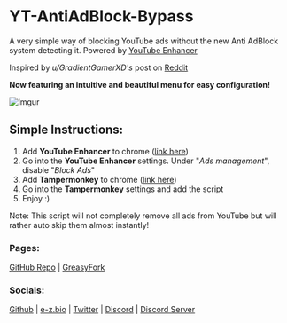 # YT-AntiAdBlock-Bypass
A very simple way of blocking YouTube ads without the new Anti AdBlock system detecting it. Powered by [YouTube Enhancer](https://chrome.google.com/webstore/detail/enhancer-for-youtube/ponfpcnoihfmfllpaingbgckeeldkhle/)

Inspired by *u/GradientGamerXD's* post on
[Reddit](https://www.reddit.com/r/youtube/comments/178lndi/how_to_bypass_youtube_antiad_block_with_enhancer/)

**Now featuring an intuitive and beautiful menu for easy configuration!**

![Imgur](https://i.imgur.com/pnvOzsy.png)

## Simple Instructions:
1. Add **YouTube Enhancer** to chrome ([link here](https://chrome.google.com/webstore/detail/enhancer-for-youtube/ponfpcnoihfmfllpaingbgckeeldkhle/))
3. Go into the **YouTube Enhancer** settings. Under "*Ads management*", disable "*Block Ads*"
4. Add **Tampermonkey** to chrome ([link here](https://chrome.google.com/webstore/detail/tampermonkey/dhdgffkkebhmkfjojejmpbldmpobfkfo/))
5. Go into the **Tampermonkey** settings and add the script
7. Enjoy :)

Note: This script will not completely remove all ads from YouTube but will rather auto skip them almost instantly!

### Pages:
[GitHub Repo](https://github.com/AWeirDKiD/YT-AntiAdBlock-Bypass/) | [GreasyFork](https://greasyfork.org/en/scripts/477864-youtube-anti-adblock-bypass-via-youtube-enhancer/)

### Socials:
[Github](https://github.com/AWeirDKiD) | [e-z.bio](https://e-z.bio/yaw) | [Twitter](https://twitter.com/JuicyYaw) | [Discord](https://discord.com/users/1163799526507819009) | [Discord Server](https://discord.gg/sYZusgbqmh)

